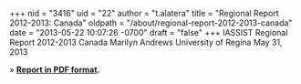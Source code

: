 +++
nid = "3416"
uid = "22"
author = "t.alatera"
title = "Regional Report 2012-2013: Canada"
oldpath = "/about/regional-report-2012-2013-canada"
date = "2013-05-22 10:07:26 -0700"
draft = "false"
+++
IASSIST Regional Report 2012-2013
Canada
Marilyn Andrews
University of Regina
May 31, 2013

» **[Report in PDF
format](http://iassistdata.org/files/about/canada_regional_report_2012-2013.pdf).**
